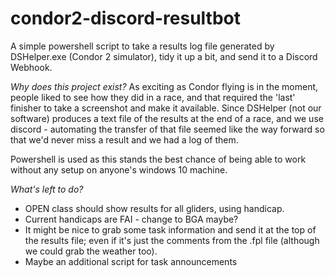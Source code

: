 # condor2-discord-resultbot
A simple powershell script to take a results log file generated by DSHelper.exe (Condor 2 simulator), tidy it up a bit, and send it to a Discord Webhook.

*Why does this project exist?*
As exciting as Condor flying is in the moment, people liked to see how they did in a race, and that required the 'last' finisher to take a screenshot and make it available. 
Since DSHelper (not our software) produces a text file of the results at the end of a race, and we use discord - automating the transfer of that file seemed like the way forward so that we'd never miss a result and we had a log of them.

Powershell is used as this stands the best chance of being able to work without any setup on anyone's windows 10 machine.

*What's left to do?*
- OPEN class should show results for all gliders, using handicap.
- Current handicaps are FAI - change to BGA maybe?
- It might be nice to grab some task information and send it at the top of the results file; even if it's just the comments from the .fpl file (although we could grab the weather too).
- Maybe an additional script for task announcements
